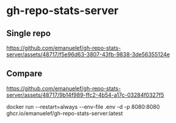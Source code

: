 # gh-repo-stats-server

## Single repo

https://github.com/emanuelef/gh-repo-stats-server/assets/48717/f5e96d63-3807-43fb-9838-3de56355124e

## Compare



https://github.com/emanuelef/gh-repo-stats-server/assets/48717/9b14f989-ffc2-4b54-a17c-03284f0327f5



docker run --restart=always --env-file .env -d -p 8080:8080 ghcr.io/emanuelef/gh-repo-stats-server:latest
